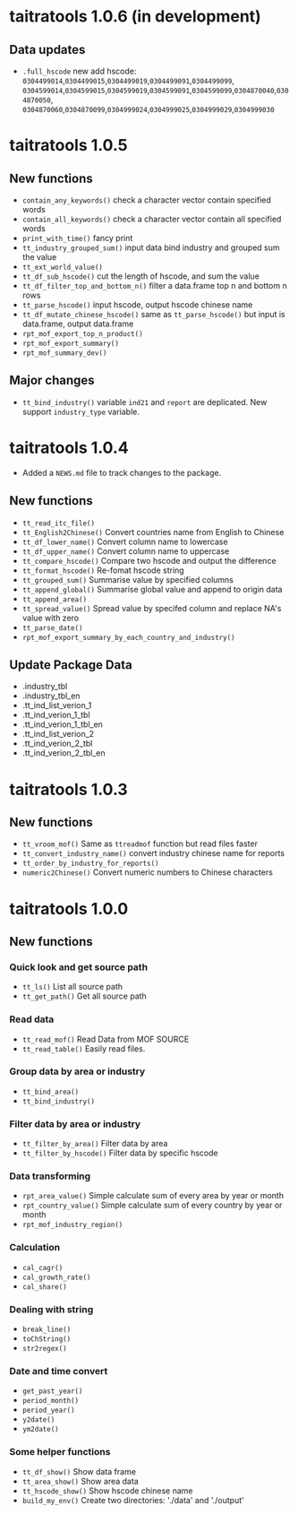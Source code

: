 # taitratools 1.0.6 (in development)

## Data updates
* `.full_hscode` new add hscode: `0304499014`,`0304499015`,`0304499019`,`0304499091`,`0304499099`,
`0304599014`,`0304599015`,`0304599019`,`0304599091`,`0304599099`,`0304870040`,`0304870050`,
`0304870060`,`0304870099`,`0304999024`,`0304999025`,`0304999029`,`0304999030`

# taitratools 1.0.5

## New functions

* `contain_any_keywords()` check a character vector contain specified words 
* `contain_all_keywords()` check a character vector contain all specified words 
* `print_with_time()` fancy print
* `tt_industry_grouped_sum()` input data bind industry and grouped sum the value
* `tt_ext_world_value()` 
* `tt_df_sub_hscode()` cut the length of hscode, and sum the value
* `tt_df_filter_top_and_bottom_n()` filter a data.frame top n and bottom n rows
* `tt_parse_hscode()` input hscode, output hscode chinese name
* `tt_df_mutate_chinese_hscode()` same as `tt_parse_hscode()` but input is data.frame, output data.frame
* `rpt_mof_export_top_n_product()` 
* `rpt_mof_export_summary()`
* `rpt_mof_summary_dev()`

## Major changes

* `tt_bind_industry()` variable `ind21` and `report` are deplicated. New support `industry_type` variable.

# taitratools 1.0.4

* Added a `NEWS.md` file to track changes to the package.

## New functions

* `tt_read_itc_file()`
* `tt_English2Chinese()` Convert countries name from English to Chinese
* `tt_df_lower_name()` Convert column name to lowercase
* `tt_df_upper_name()` Convert column name to uppercase
* `tt_compare_hscode()` Compare two hscode and output the difference
* `tt_format_hscode()` Re-fomat hscode string
* `tt_grouped_sum()` Summarise value by specified columns
* `tt_append_global()` Summarise global value and append to origin data
* `tt_append_area()`
* `tt_spread_value()` Spread value by specifed column and replace NA's value with zero
* `tt_parse_date()`
* `rpt_mof_export_summary_by_each_country_and_industry()`

## Update Package Data

* .industry_tbl
* .industry_tbl_en
* .tt_ind_list_verion_1
* .tt_ind_verion_1_tbl
* .tt_ind_verion_1_tbl_en
* .tt_ind_list_verion_2
* .tt_ind_verion_2_tbl
* .tt_ind_verion_2_tbl_en

# taitratools 1.0.3

## New functions

* `tt_vroom_mof()` Same as `ttreadmof` function but read files faster
* `tt_convert_industry_name()` convert industry chinese name for reports
* `tt_order_by_industry_for_reports() `
* `numeric2Chinese()` Convert numeric numbers to Chinese characters

# taitratools 1.0.0 

## New functions

### Quick look and get source path

* `tt_ls()` List all source path
* `tt_get_path()` Get all source path

### Read data

* `tt_read_mof()` Read Data from MOF SOURCE
* `tt_read_table()` Easily read files.

### Group data by area or industry

* `tt_bind_area()`
* `tt_bind_industry()`

### Filter data by area or industry

* `tt_filter_by_area()` Filter data by area
* `tt_filter_by_hscode()` Filter data by specific hscode

### Data transforming 

* `rpt_area_value()` Simple calculate sum of every area by year or month
* `rpt_country_value()` Simple calculate sum of every country by year or month
* `rpt_mof_industry_region()`

### Calculation

* `cal_cagr()`
* `cal_growth_rate()`
* `cal_share()`

### Dealing with string 

* `break_line()`
* `toChString()`
* `str2regex()`

### Date and time convert

* `get_past_year()`
* `period_month()`
* `period_year()`
* `y2date()`
* `ym2date()`

### Some helper functions

* `tt_df_show()` Show data frame
* `tt_area_show()` Show area data
* `tt_hscode_show()` Show hscode chinese name
* `build_my_env()` Create two directories: './data' and './output'
